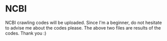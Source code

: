 # NCBI
NCBI crawling codes will be uploaded. Since I'm a beginner, do not hesitate to advise me about the codes please.
The above two files are results of the codes. Thank you :)

